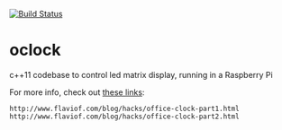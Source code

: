 [![Build Status](https://travis-ci.org/flavio-fernandes/oclock.svg?branch=master)](https://travis-ci.org/flavio-fernandes/oclock)

# oclock
c++11 codebase to control led matrix display, running in a Raspberry Pi

For more info, check out [these links](http://www.flaviof.com/blog/category/hacks.html):

    http://www.flaviof.com/blog/hacks/office-clock-part1.html
    http://www.flaviof.com/blog/hacks/office-clock-part2.html

